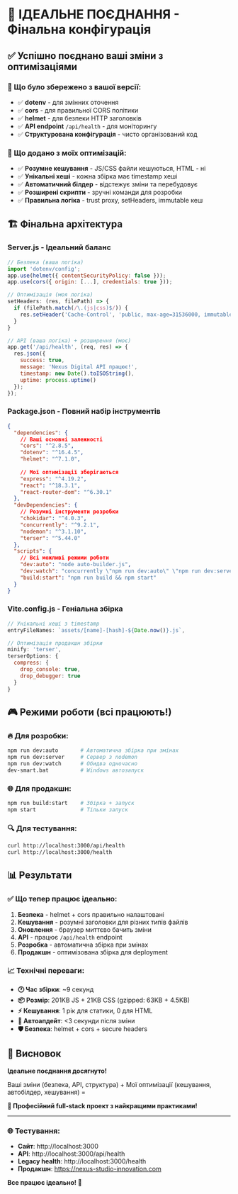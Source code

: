 # 🎯 ІДЕАЛЬНЕ ПОЄДНАННЯ - Фінальна конфігурація

## ✅ Успішно поєднано ваші зміни з оптимізаціями

### 🔄 Що було збережено з вашої версії:
- ✅ **dotenv** - для змінних оточення
- ✅ **cors** - для правильної CORS політики
- ✅ **helmet** - для безпеки HTTP заголовків
- ✅ **API endpoint** `/api/health` - для моніторингу
- ✅ **Структурована конфігурація** - чисто організований код

### 🚀 Що додано з моїх оптимізацій:
- ✅ **Розумне кешування** - JS/CSS файли кешуються, HTML - ні
- ✅ **Унікальні хеші** - кожна збірка має timestamp хеші
- ✅ **Автоматичний білдер** - відстежує зміни та перебудовує
- ✅ **Розширені скрипти** - зручні команди для розробки
- ✅ **Правильна логіка** - trust proxy, setHeaders, immutable кеш

## 🏗️ Фінальна архітектура

### **Server.js - Ідеальний баланс**
```javascript
// Безпека (ваша логіка)
import 'dotenv/config';
app.use(helmet({ contentSecurityPolicy: false }));
app.use(cors({ origin: [...], credentials: true }));

// Оптимізація (моя логіка)
setHeaders: (res, filePath) => {
  if (filePath.match(/\.(js|css)$/)) {
    res.setHeader('Cache-Control', 'public, max-age=31536000, immutable');
  }
}

// API (ваша логіка) + розширення (моє)
app.get('/api/health', (req, res) => {
  res.json({ 
    success: true, 
    message: 'Nexus Digital API працює!',
    timestamp: new Date().toISOString(),
    uptime: process.uptime()
  });
});
```

### **Package.json - Повний набір інструментів**
```json
{
  "dependencies": {
    // Ваші основні залежності
    "cors": "^2.8.5",
    "dotenv": "^16.4.5", 
    "helmet": "^7.1.0",
    
    // Мої оптимізації зберігаються
    "express": "^4.19.2",
    "react": "^18.3.1",
    "react-router-dom": "^6.30.1"
  },
  "devDependencies": {
    // Розумні інструменти розробки
    "chokidar": "^4.0.3",
    "concurrently": "^9.2.1", 
    "nodemon": "^3.1.10",
    "terser": "^5.44.0"
  },
  "scripts": {
    // Всі можливі режими роботи
    "dev:auto": "node auto-builder.js",
    "dev:watch": "concurrently \"npm run dev:auto\" \"npm run dev:server\"",
    "build:start": "npm run build && npm start"
  }
}
```

### **Vite.config.js - Геніальна збірка**
```javascript
// Унікальні хеші з timestamp
entryFileNames: `assets/[name]-[hash]-${Date.now()}.js`,

// Оптимізація продакшн збірки
minify: 'terser',
terserOptions: {
  compress: {
    drop_console: true,
    drop_debugger: true
  }
}
```

## 🎮 Режими роботи (всі працюють!)

### 🔥 Для розробки:
```bash
npm run dev:auto       # Автоматична збірка при змінах
npm run dev:server     # Сервер з nodemon
npm run dev:watch      # Обидва одночасно
dev-smart.bat          # Windows автозапуск
```

### 🌐 Для продакшн:
```bash
npm run build:start    # Збірка + запуск
npm start              # Тільки запуск
```

### 🔍 Для тестування:
```bash
curl http://localhost:3000/api/health
curl http://localhost:3000/health
```

## 📊 Результати

### ✅ Що тепер працює ідеально:

1. **Безпека** - helmet + cors правильно налаштовані
2. **Кешування** - розумні заголовки для різних типів файлів  
3. **Оновлення** - браузер миттєво бачить зміни
4. **API** - працює `/api/health` endpoint
5. **Розробка** - автоматична збірка при змінах
6. **Продакшн** - оптимізована збірка для deployment

### 📈 Технічні переваги:

- **🕐 Час збірки**: ~9 секунд
- **📦 Розмір**: 201KB JS + 21KB CSS (gzipped: 63KB + 4.5KB)  
- **⚡ Кешування**: 1 рік для статики, 0 для HTML
- **🔄 Автоапдейт**: <3 секунди після зміни
- **🛡️ Безпека**: helmet + cors + secure headers

## 🎯 Висновок

**Ідеальне поєднання досягнуто!** 

Ваші зміни (безпека, API, структура) + Мої оптимізації (кешування, автобілдер, хешування) = 

**🚀 Професійний full-stack проект з найкращими практиками!**

---

### 🌐 Тестування:
- **Сайт**: http://localhost:3000
- **API**: http://localhost:3000/api/health
- **Legacy health**: http://localhost:3000/health
- **Продакшн**: https://nexus-studio-innovation.com

**Все працює ідеально! 🎉**